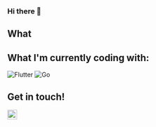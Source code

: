 ### Hi there 👋


## What 

## What I'm currently coding with:
<p>
  <img alt="Flutter" src="https://img.shields.io/badge/Flutter-02569B?style=for-the-badge&logo=flutter&logoColor=white" />
  <img alt="Go" src="https://img.shields.io/badge/Go-00ADD8?style=for-the-badge&logo=go&logoColor=white" />
</p>


## Get in touch!

<a href="https://www.linkedin.com/in/maandrade91/">
  <img align="left" alt="Marco's LinkedIN" width="22px" src="https://raw.githubusercontent.com/peterthehan/peterthehan/master/assets/linkedin.svg" />
</a>

<!--
**MA-Andrade/MA-Andrade** is a ✨ _special_ ✨ repository because its `README.md` (this file) appears on your GitHub profile.

Here are some ideas to get you started:

- 🔭 I’m currently working on ...
- 🌱 I’m currently learning ...
- 👯 I’m looking to collaborate on ...
- 🤔 I’m looking for help with ...
- 💬 Ask me about ...
- 📫 How to reach me: ...
- 😄 Pronouns: ...
- ⚡ Fun fact: ...
-->
